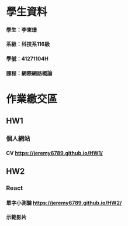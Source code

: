 # 學生資料
#### 學生：李東璟         
#### 系級：科技系116級
#### 學號：41271104H     
#### 課程：網際網路概論

# 作業繳交區

## HW1
### 個人網站
#### CV https://jeremy6789.github.io/HW1/

## HW2
### React
#### 單字小測驗 https://jeremy6789.github.io/HW2/
#### 示範影片
